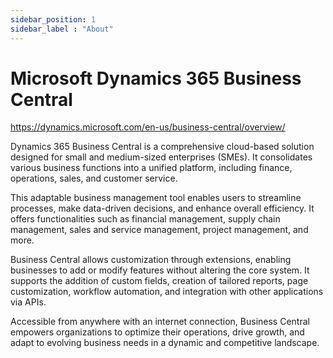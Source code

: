 ```yaml
---
sidebar_position: 1
sidebar_label : "About"
---
```

# Microsoft Dynamics 365 Business Central

https://dynamics.microsoft.com/en-us/business-central/overview/

Dynamics 365 Business Central is a comprehensive cloud-based solution designed for small and medium-sized enterprises (SMEs). It consolidates various business functions into a unified platform, including finance, operations, sales, and customer service.

This adaptable business management tool enables users to streamline processes, make data-driven decisions, and enhance overall efficiency. It offers functionalities such as financial management, supply chain management, sales and service management, project management, and more.

Business Central allows customization through extensions, enabling businesses to add or modify features without altering the core system. It supports the addition of custom fields, creation of tailored reports, page customization, workflow automation, and integration with other applications via APIs.

Accessible from anywhere with an internet connection, Business Central empowers organizations to optimize their operations, drive growth, and adapt to evolving business needs in a dynamic and competitive landscape.